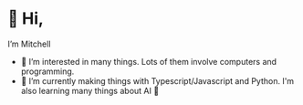 # 👋 Hi, 
I’m Mitchell
- 👀 I’m interested in many things. Lots of them involve computers and programming.
- 🌱 I’m currently making things with Typescript/Javascript and Python. I'm also learning many things about AI 🤖
<!--- - 📫 Reach me at opro@windowslive.com --->

<!---
mitchell985/mitchell985 is a ✨ special ✨ repository because its `README.md` (this file) appears on your GitHub profile.
You can click the Preview link to take a look at your changes.
--->
